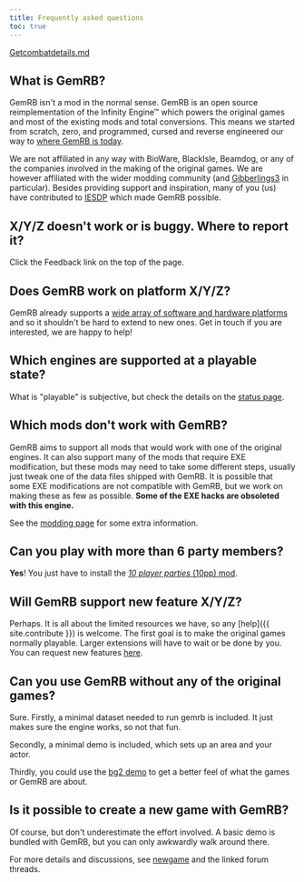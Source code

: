 ```yaml
---
title: Frequently asked questions
toc: true
---
```

[Getcombatdetails.md](Getcombatdetails.md)

## What is GemRB?

GemRB isn't a mod in the normal sense. GemRB is an open source
reimplementation of the Infinity Engine™ which powers the original games
and most of the existing mods and total conversions. This means we started
from scratch, zero, and programmed, cursed and reverse engineered our way
to [where GemRB is today](Features.md).

We are not affiliated in any way with BioWare, BlackIsle, Beamdog, or any
of the companies involved in the making of the original games. 
We are however affiliated with the wider modding community (and 
[Gibberlings3](https://gibberlings3.net) in particular).
Besides providing support and inspiration, many of you (us) have
contributed to [IESDP](https://gibberlings3.github.io/iesdp/) which
made GemRB possible. 

## X/Y/Z doesn't work or is buggy. Where to report it?

Click the Feedback link on the top of the page.

## Does GemRB work on platform X/Y/Z?

GemRB already supports a [wide array of software and hardware
platforms](Supported-platforms.md) and so it shouldn't be hard to extend to
new ones. Get in touch if you are interested, we are happy to help!

## Which engines are supported at a playable state?

What is "playable" is subjective, but check the details on the
[status page](Features.md).

## Which mods don't work with GemRB?

GemRB aims to support all mods that would work with one of
the original engines. It can also support many of the mods that require
EXE modification, but these mods may need to take some different steps,
usually just tweak one of the data files shipped with GemRB. It is
possible that some EXE modifications are not compatible with GemRB, but
we work on making these as few as possible. **Some of the EXE hacks are
obsoleted with this engine.**

See the [modding page](Modding.md) for some extra information.

## Can you play with more than 6 party members?

**Yes**\! You just have to install the [*10 player parties* (10pp)
mod](https://github.com/lynxlynxlynx/gemrb-mods/tree/master/10pp).

## Will GemRB support new feature X/Y/Z?

Perhaps. It is all about the limited resources we have, so any
[help]({{ site.contribute }}) is
welcome. The first goal is to make the original games normally playable.
Larger extensions will have to wait or be done by you. You can request
new features [here](https://github.com/gemrb/gemrb/issues/new/choose).

## Can you use GemRB without any of the original games?

Sure. Firstly, a minimal dataset needed to run gemrb is included. It
just makes sure the engine works, so not that fun.

Secondly, a minimal demo is included, which sets up an area and your actor.

Thirdly, you could use the
[bg2 demo](http://www.fileplanet.com/164134/160000/fileinfo/Baldur%27s-Gate-II-Demo-%5BFull-Install%5D)
to get a better feel of what the games or GemRB are about.

## Is it possible to create a new game with GemRB?

Of course, but don't underestimate the effort involved. A basic demo is
bundled with GemRB, but you can only awkwardly walk around there.

For more details and discussions, see [newgame](New-game.md) and the linked
forum threads.
